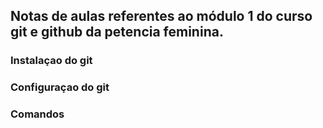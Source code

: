 ## Notas de aulas referentes ao módulo 1 do curso git e github da petencia feminina.

### Instalaçao do git

### Configuraçao do git

### Comandos




